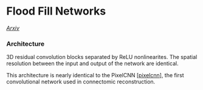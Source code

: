 # Flood Fill Networks

_[Arxiv](https://arxiv.org/abs/1611.00421)_

### Architecture

3D residual convolution blocks separated by ReLU nonlinearites.
The spatial resolution between the input and output of the 
network are identical.

This architecture is nearly identical to the PixelCNN [[pixelcnn]], the
first convolutional network used in connectomic reconstruction.

[//begin]: # "Autogenerated link references for markdown compatibility"
[pixelcnn]: pixelcnn "PixelCNN"
[//end]: # "Autogenerated link references"
